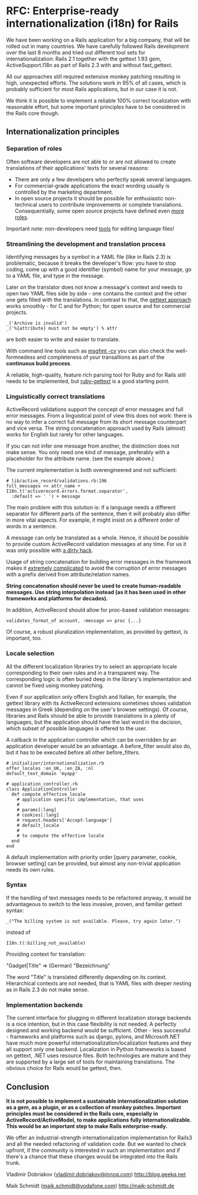 RFC: Enterprise-ready internationalization (i18n) for Rails
===========================================================

We have been working on a Rails application for a big company, that will be
rolled out in many countries. We have carefully followed Rails development over
the last 8 months and tried out different tool sets for internationalization:
Rails 2.1 together with the gettext 1.93 gem, ActiveSupport.I18n as part of
Rails 2.3 with and without fast_gettext.

All our approaches still required extensive monkey patching resulting in high,
unexpected efforts. The solutions work in 95% of all cases, which is probably
sufficient for most Rails applications, but in our case it is not.

We think it is possible to implement a reliable 100% correct localization with
reasonable effort, but some important principles have to be considered in the
Rails core though.


Internationalization principles
-------------------------------

### Separation of roles

Often software developers are not able to or are not allowed to create
translations of their applications' texts for several reasons:

* There are only a few developers who perfectly speak several languages.
* For commercial-grade applications the exact wording usually is controlled by
  the marketing department.
* In open source projects it should be possible for enthusiastic non-technical
  users to contribute improvements or complete translations. Consequentially,
  some open source projects have defined even [more roles][gnome-roles].

Important note: non-developers need [tools][poedit] for editing language files!


### Streamlining the development and translation process

Identifying messages by a symbol in a YAML file (like in Rails 2.3) is
problematic, because it breaks the developer's flow: you have to stop coding,
come up with a good identifier (symbol) name for your message, go to a YAML
file, and type in the message.

Later on the translator does not know a message's context and needs to open
two YAML files side by side - one contains the context and the other one gets
filled with the translations. In contrast to that, the [gettext
approach][gettext-approach] works smoothly - for C and for Python; for open
source and for commercial projects.

    _('Archive is invalid')
    _('%{attribute} must not be empty') % attr

are both easier to write and easier to translate.

With command line tools such as [msgfmt -cv][msgfmt] you can also check the
well-formnedess and completeness of your transaltions as part of the
**continuous build process**.

A reliable, high-quality, feature rich parsing tool for Ruby and for Rails
still needs to be implemented, but [ruby-gettext][] is a good starting point.


### Linguistically correct translations

ActiveRecord validations support the concept of error messages and full error
messages. From a linguistical point of view this does not work: there is no
way to infer a correct full message from its short message counterpart and
vice versa. The string concatenation approach used by Rails (almost) works for
English but rarely for other languages. 

If you can not infer one message from another, the distinction does not make
sense. You only need one kind of message, preferably with a placeholder for
the attribute name. (see the example above.)

The current implementation is both overengineered and not sufficient:

    # lib/active_record/validations.rb:196
    full_messages << attr_name + I18n.t('activerecord.errors.format.separator',
      :default => ' ') + message

The main problem with this solution is: if a language needs a different
separator for different parts of the sentence, then it will probably also
differ in more vital aspects. For example, it might insist on a different
order of words in a sentence.

A message can only be translated as a whole. Hence, it should be possible to
provide custom ActiveRecord validation messages at any time. For us it was
only possible with [a dirty hack][custom-validation-messages].

Usage of string concatenation for building error messages in the framework
makes it [extremely complicated][remove-prefix] to avoid the corruption of
error messages with a prefix derived from attribute/relation names.

**String concatenation should never be used to create human-readable messages.
Use string interpolation instead (as it has been used in other frameworks and
platforms for decades).**

In addition, ActiveRecord should allow for proc-based validation messages:

    validates_format_of account, :message => proc {...}

Of course, a robust pluralization implementation, as provided by gettext, is
important, too.


### Locale selection

All the different localization libraries try to select an appropriate locale
corresponding to their own rules and in a transparent way. The corresponding
logic is often buried deep in the library's implementation and cannot be fixed
using monkey patching.

Even if our application only offers English and Italian, for example, the
gettext library with its ActiveRecord extensions sometimes shows validation
messages in Greek (depending on the user's browser settings). Of course,
libraries and Rails should be able to provide translations in a plenty of
languages, but the application should have the last word in the decision,
which subset of possible languages is offered to the user.

A callback in the application controller which can be overridden by an
application developer would be an advantage. A before_filter would also do,
but it has to be executed before all other before_filters.

    # initializer/internationalization.rb
    offer_locales :en_UK, :en_ZA, :nl
    default_text_domain 'myapp'

    # application_controller.rb
    class ApplicationController
      def compute_effective_locale
        # application specific implementation, that uses
        #
        # params[:lang]
        # cookies[:lang]
        # request.headers['Accept-language']
        # default_locale
        #
        # to compute the effective locale
      end
    end

A default implementation with priority order [query parameter, cookie, browser
setting] can be provided, but almost any non-trivial application needs its own
rules.


### Syntax

If the handling of text messages needs to be refactored anyway, it would be
advantageous to switch to the less invasive, proven, and familiar gettext
syntax:

    _("The billing system is not available. Please, try again later.")

instead of 

    I18n.t(:billing_not_available)

Providing context for translation:

   "Gadget|Title" => (German) "Bezeichnung"

The word "Title" is translated differently depending on its context.
Hierarchical contexts are not needed, that is YAML files with deeper nesting
as in Rails 2.3 do not make sense.


### Implementation backends

The current interface for plugging in different localization storage backends
is a nice intention, but in this case flexibility is not needed. A perfectly
designed and working backend would be sufficient. Other - less successful -
frameworks and platforms such as django, pylons, and Microsoft.NET have much
more powerful internationalization/localization features and they all support
only one backend. Localization in Python frameworks is based on gettext, .NET
uses resource files. Both technologies are mature and they are supported by a
large set of tools for maintaining translations. The obvious choice for Rails
would be gettext, then.


Conclusion
----------

**It is not possible to implement a sustainable internationalization solution as
a gem, as a plugin, or as a collection of monkey patches. Important principles
must be considered in the Rails core, especially in ActiveRecord/ActiveModel,
to make applications fully internationalizable. This would be an important 
step to make Rails enterprise-ready.**

We offer an industrial-strength internationalization implementation for Rails3
and all the needed refactoring of validation code. But we wanted to check
upfront, if the community is interested in such an implementation and if
there's a chance that these changes would be integrated into the Rails trunk.

Vladimir Dobriakov (vladimir.dobriakov@innoq.com)
<http://blog.geekq.net>

Maik Schmidt (maik.schmidt@vodafone.com)
<http://maik-schmidt.de>
 

[gnome-roles]: http://live.gnome.org/TranslationProject/LocalisationGuide#head-99ad8844377d7c12dcff787e4701d6109bdce69b 
[poedit]: http://www.poedit.net/
[gettext-approach]: http://www.gnu.org/software/gettext/manual/gettext.html#Mark-Keywords
[msgfmt]: http://www.gnu.org/software/gettext/manual/gettext.html#msgfmt-Invocation
[remove-prefix]: http://blog.geekq.net/2009/04/09/i18n-remove-validation-message-prefix/
[custom-validation-messages]: http://blog.geekq.net/2009/04/08/activerecord-i18n-validation-message/
[ruby-gettext]: http://rubyforge.org/projects/gettext/

